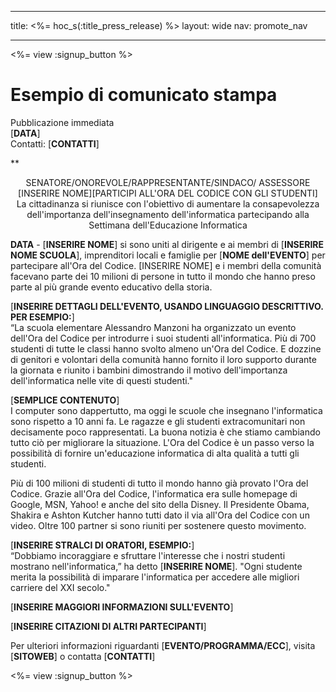 * * *

title: <%= hoc_s(:title_press_release) %> layout: wide nav: promote_nav

* * *

<%= view :signup_button %>

# Esempio di comunicato stampa

Pubblicazione immediata  
[**DATA**]  
Contatti: [**CONTATTI**]  
  


**

<center>
  SENATORE/ONOREVOLE/RAPPRESENTANTE/SINDACO/ ASSESSORE [INSERIRE NOME][PARTICIPI ALL'ORA DEL CODICE CON GLI STUDENTI]</strong><br /> La cittadinanza si riunisce con l'obiettivo di aumentare la consapevolezza dell'importanza dell'insegnamento dell'informatica partecipando alla Settimana dell'Educazione Informatica
</center>

  
  
</p> 

**DATA** - [**INSERIRE NOME**] si sono uniti al dirigente e ai membri di [**INSERIRE NOME SCUOLA**], imprenditori locali e famiglie per [**NOME dell'EVENTO**] per partecipare all'Ora del Codice. [INSERIRE NOME] e i membri della comunità facevano parte dei 10 milioni di persone in tutto il mondo che hanno preso parte al più grande evento educativo della storia.

[**INSERIRE DETTAGLI DELL'EVENTO, USANDO LINGUAGGIO DESCRITTIVO. PER ESEMPIO:**]  
“La scuola elementare Alessandro Manzoni ha organizzato un evento dell'Ora del Codice per introdurre i suoi studenti all'informatica. Più di 700 studenti di tutte le classi hanno svolto almeno un'Ora del Codice. E dozzine di genitori e volontari della comunità hanno fornito il loro supporto durante la giornata e riunito i bambini dimostrando il motivo dell'importanza dell'informatica nelle vite di questi studenti."

[**SEMPLICE CONTENUTO**]  
I computer sono dappertutto, ma oggi le scuole che insegnano l'informatica sono rispetto a 10 anni fa. Le ragazze e gli studenti extracomunitari non decisamente poco rappresentati. La buona notizia è che stiamo cambiando tutto ciò per migliorare la situazione. L'Ora del Codice è un passo verso la possibilità di fornire un'educazione informatica di alta qualità a tutti gli studenti.

Più di 100 milioni di studenti di tutto il mondo hanno già provato l'Ora del Codice. Grazie all'Ora del Codice, l'informatica era sulle homepage di Google, MSN, Yahoo! e anche del sito della Disney. Il Presidente Obama, Shakira e Ashton Kutcher hanno tutti dato il via all'Ora del Codice con un video. Oltre 100 partner si sono riuniti per sostenere questo movimento.

[**INSERIRE STRALCI DI ORATORI, ESEMPIO:**]  
“Dobbiamo incoraggiare e sfruttare l'interesse che i nostri studenti mostrano nell'informatica,” ha detto [**INSERIRE NOME**]. "Ogni studente merita la possibilità di imparare l'informatica per accedere alle migliori carriere del XXI secolo."

[**INSERIRE MAGGIORI INFORMAZIONI SULL'EVENTO**]

[**INSERIRE CITAZIONI DI ALTRI PARTECIPANTI**]

Per ulteriori informazioni riguardanti [**EVENTO/PROGRAMMA/ECC**], visita [**SITOWEB**] o contatta [**CONTATTI**]

  
  


<%= view :signup_button %>